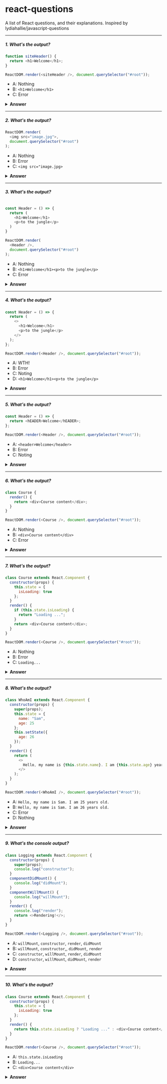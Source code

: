 # react-questions

A list of React questions, and their explanations. Inspired by lydiahallie/javascript-questions

---

##### 1. What's the output?

```javascript
function siteHeader() {
  return <h1>Welcome</h1>;
}

ReactDOM.render(<siteHeader />, document.querySelector("#root"));
```

- A: Nothing
- B: `<h1>Welcome</h1>`
- C: Error

<details><summary><b>Answer</b></summary>
<p>

#### Answer: B

The name of our component `siteHeader` is camelCase.
React will treat it as regular HTML tag and ignore our component/function.

If you inspect the output, you'll see that what React actually rendered is the following:

```html
<siteheader></siteheader>
```

The convention is to always to use `UpperCamelCase` instead of `camelCase`. Basically, keep the first letter uppercase.
Only then would react detect we're using our own custom component and not an HTML tag.

</p>
</details>

---

##### 2. What's the output?

```javascript
ReactDOM.render(
  <img src="image.jpg">,
  document.querySelector("#root")
);
```

- A: Nothing
- B: Error
- C: `<img src="image.jpg>`

<details><summary><b>Answer</b></summary>
<p>

#### Answer: B

In HTML, we can have _self-closing_ tags, `img` and `br` are two popular examples.

In React however, all tag (or component) calls must be closed.

The following would have worked (notice the `/` at the end of the self-closing tag)

```html
<img src="image.jpg" />
```

</p>
</details>

---

##### 3. What's the output?

```javascript

const Header = () => {
  return (
    <h1>Welcome</h1>
    <p>to the jungle</p>
  )
}

ReactDOM.render(
  <Header />,
  document.querySelector("#root")
);
```

- A: Nothing
- B: `<h1>Welcome</h1><p>to the jungle</p>`
- C: Error

<details><summary><b>Answer</b></summary>
<p>

#### Answer: C

All react components must return a single element, in this case we returned two!

What we can do instead is wrap the elments inside another enclosing element, like so:

```javascript
const Header = () => {
  return (
    <div>
      <h1>Welcome</h1>
      <p>to the jungle</p>
    </div>
  );
};
```

</p>
</details>

---

##### 4. What's the output?

```javascript
const Header = () => {
  return (
    <>
      <h1>Welcome</h1>
      <p>to the jungle</p>
    </>
  );
};

ReactDOM.render(<Header />, document.querySelector("#root"));
```

- A: WTH!
- B: Error
- C: Noting
- D: `<h1>Welcome</h1><p>to the jungle</p>`

<details><summary><b>Answer</b></summary>
<p>

#### Answer: D

Instead of wrapping the elements inside an element, we have some other alternatives:

1. Return an array of element, be careful about the `,` between elements

```javascript
return [<h1>Welcome</h1>, <p>to the jungle</p>];
```

2. Use `React.Fragment`. The difference from using other elements is when this component gets translated to HTML later on, the `h1` and `p` elements won't be wrapped at all. Feel free to inspect and see for yourself!

```javascript
return (
  <React.Fragment>
    <h1>Welcome</h1>
    <p>to the jungle</p>
  </React.Fragment>
);
```

3. Use the shorthand syntax for `React.Fragment`. `<>` and `</>` are actually synonyms of `<React.Fragment>` and `</React.Fragment>` respectively. Neat trick, right?

</p>
</details>

---

##### 5. What's the output?

```javascript
const Header = () => {
  return <hEADER>Welcome</hEADER>;
};

ReactDOM.render(<Header />, document.querySelector("#root"));
```

- A: `<header>Welcome</header>`
- B: Error
- C: Noting

<details><summary><b>Answer</b></summary>
<p>

#### Answer: A

You might think this will be an infite recursive call, where `Header` calls itself an infinite number of times until the program crashes. You'd be wrong!

Since the first letter in `hEADER` is lowercase, it will be considered as an HTML tag. And btw, HTML tags are case-insensetive.

</p>
</details>

---

##### 6. What's the output?

```javascript
class Course {
  render() {
    return <div>Course content</div>;
  }
}

ReactDOM.render(<Course />, document.querySelector("#root"));
```

- A: Nothing
- B: `<div>Course content</div>`
- C: Error

<details><summary><b>Answer</b></summary>
<p>

#### Answer: C

All class components in React must inherit from the base class `React.Component`.

We can change the first line to the following:

```javascript
  class Course extends React.Component {
```

</p>
</details>

---

##### 7. What's the output?

```javascript
class Course extends React.Component {
  constructor(props) {
    this.state = {
      isLoading: true
    };
  }
  render() {
    if (this.state.isLoading) {
      return "Loading ...";
    }
    return <div>Course content</div>;
  }
}

ReactDOM.render(<Course />, document.querySelector("#root"));
```

- A: Nothing
- B: Error
- C: `Loading...`

<details><summary><b>Answer</b></summary>
<p>

#### Answer: B

When using an inherited class in javascript, the keyword `this` can only be used after calling `super` in the constructor method

In our case, the `Course` class inherits from the `React.Component` class. We must add this line before using `this.state`:

```javascript
super(props);
```

</p>
</details>

---

##### 8. What's the output?

```javascript
class WhoAmI extends React.Component {
  constructor(props) {
    super(props);
    this.state = {
      name: "Sam",
      age: 25
    };
    this.setState({
      age: 26
    });
  }
  render() {
    return (
      <>
        Hello, my name is {this.state.name}. I am {this.state.age} years old.
      </>
    );
  }
}

ReactDOM.render(<WhoAmI />, document.querySelector("#root"));
```

- A: `Hello, my name is Sam. I am 25 years old.`
- B: `Hello, my name is Sam. I am 26 years old.`
- C: Error
- D: Nothing

<details><summary><b>Answer</b></summary>
<p>

#### Answer: A

Calling `this.setState` in the constructor does not change the state.

Moreover, React will warn you and ask you to set the value directly to the state.

We can either remove the `this.setState` call altogether:

```javascript
this.state = {
  name: "Sam",
  age: 26
};
```

or only call it when the component is mounted, using the built-in React method `componentDidMount`:

```javascript
componentDidMount() {
  this.setState({
    age: 26
  });
}
```

`componentDidMount` gets called automatically by React when the component gets mounted.

There exist other similar built-in methods, try guessing when do they get called:

- `componentDidUpdate()`
- `componentWillUnmount()`
- `componentDidCatch()`

If you want to learn more about these methods, try searching "react life cycle"

</p>
</details>

---

##### 9. What's the console output?

```javascript
class Logging extends React.Component {
  constructor(props) {
    super(props);
    console.log("constructor");
  }
  componentDidMount() {
    console.log("didMount");
  }
  componentWillMount() {
    console.log("willMount");
  }
  render() {
    console.log("render");
    return <>Rendering!</>;
  }
}

ReactDOM.render(<Logging />, document.querySelector("#root"));
```

- A: `willMount`, `constructor`, `render`, `didMount`
- B: `willMount`, `constructor`,, `didMount`, `render`
- C: `constructor`, `willMount`, `render`, `didMount`
- D: `constructor`, `willMount`, `didMount`, `render`

<details><summary><b>Answer</b></summary>
<p>

#### Answer: D

Of course this is just a contrived example that no one will use in real life.

The important thing to know is there are many stages in the life of a component, namely:

1. Construction
2. Mounting
3. Rendering
4. Updating
5. Unmounting

Each one of these stages has one or more corresponding built-in method with different use cases depending on how we want our component to behave.

As an example, if the component needs data from a server, getting that data will usually be done in the mounting phase.

</p>
</details>

---

##### 10. What's the output?

```javascript
class Course extends React.Component {
  constructor(props) {
    this.state = {
      isLoading: true
    };
  }
  render() {
    return this.state.isLoading ? "Loading ..." : <div>Course content</div>;
  }
}

ReactDOM.render(<Course />, document.querySelector("#root"));
```

- A: `this.state.isLoading`
- B: `Loading...`
- C: `<div>Course content</div>`

<details><summary><b>Answer</b></summary>
<p>

#### Answer: B

The `condition ? resultIfTrue : resultIfFalse` syntax is called "ternaray condition". This is a javascript syntax usually used in React components when there is "conditional rendering" with two possiblities.

In the above example, if `this.state.isLoading` is true (which it is), the whole ternary expression will be replaced with `"Loading..."`. Otherwise it will be replaced with `<div>Course content</div>`

</p>
</details>
